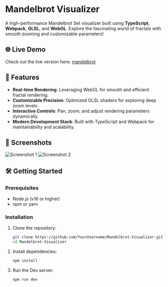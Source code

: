 # Mandelbrot Visualizer

A high-performance Mandelbrot Set visualizer built using **TypeScript**, **Webpack**, **GLSL**, and **WebGL**. Explore the fascinating world of fractals with smooth zooming and customizable parameters!

## 🌐 Live Demo
Check out the live version here: [mandelbrot](https://mandelbrot.darkube.app/)

## 🚀 Features
- **Real-time Rendering**: Leveraging WebGL for smooth and efficient fractal rendering.
- **Customizable Precision**: Optimized GLSL shaders for exploring deep zoom levels.
- **Interactive Controls**: Pan, zoom, and adjust rendering parameters dynamically.
- **Modern Development Stack**: Built with TypeScript and Webpack for maintainability and scalability.

## 📸 Screenshots
![Screenshot 1](path/to/screenshot1.png)
![Screenshot 2](path/to/screenshot2.png)

## 🛠️ Getting Started
### Prerequisites
- Node.js (v16 or higher)
- npm or yarn

### Installation
1. Clone the repository:
   ```bash
   git clone https://github.com/YourUsername/Mandelbrot-Visualizer.git
   cd Mandelbrot-Visualizer
   ```
2. Install dependencies:
   ```bash
   npm install
   ```
3. Run the Dev server:
   ```bash
   npm run dev
   ```

